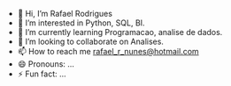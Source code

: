 - 👋 Hi, I’m Rafael Rodrigues
- 👀 I’m interested in Python, SQL, BI.
- 🌱 I’m currently learning Programacao, analise de dados.
- 💞️ I’m looking to collaborate on Analises.
- 📫 How to reach me rafael_r_nunes@hotmail.com
- 😄 Pronouns: ...
- ⚡ Fun fact: ...

<!---
Analista de Dados | Especialista em Logística | Apaixonado por Insights

🚀 Com mais 8 anos de experiência sólida em logística, estou trilhando um novo caminho como analista de dados. Minha paixão é transformar números em histórias significativas e tomar decisões estratégicas baseadas em dados.

💡 Habilidades-chave:

Análise de dados: Transformo conjuntos complexos de dados em insights acionáveis.
Visualização: Crio gráficos e dashboards envolventes para comunicar resultados.
Python e SQL: Minha linguagem de escolha para explorar, limpar e modelar dados.
Supply Chain: Conheço profundamente os processos logísticos e suas interações
--->
